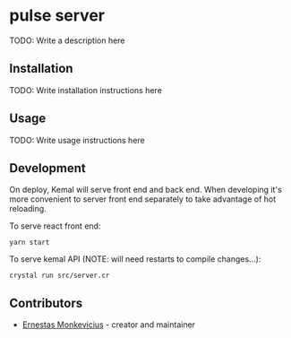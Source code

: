 # pulse server

TODO: Write a description here

## Installation

TODO: Write installation instructions here

## Usage

TODO: Write usage instructions here

## Development

On deploy, Kemal will serve front end and back end. When developing it's more convenient to server
front end separately to take advantage of hot reloading.

To serve react front end:

```
yarn start
```

To serve kemal API (NOTE: will need restarts to compile changes...):

```
crystal run src/server.cr
```

## Contributors

- [Ernestas Monkevicius](https://github.com/your-github-user) - creator and maintainer
